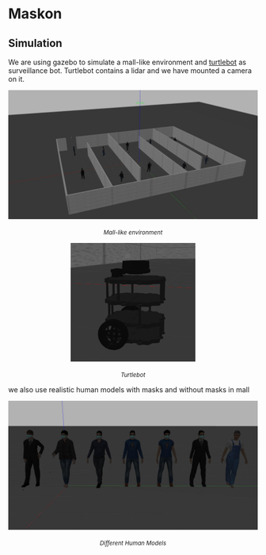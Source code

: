 # Maskon

## Simulation

We are using gazebo to simulate a mall-like environment and [turtlebot](http://wiki.ros.org/turtlebot3) as surveillance bot. Turtlebot contains a lidar and we have mounted a camera on it. 

<div align="center"><img src="assets/mall.jpg"/><p><i><small>Mall-like environment</small></i></p></div>



<div align="center"><img src="assets/bot.png" width="50%"/><p><i><small>Turtlebot</small></i></p></div>

we also use realistic human models with masks and without masks in mall

<div align="center"><img src="assets/diff_humans.jpg"/><p><i><small>Different Human Models</small></i></p></</div>

